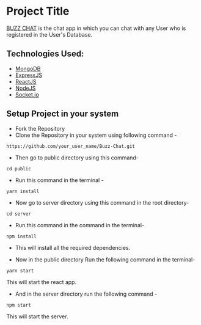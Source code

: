 
# Project Title
[BUZZ CHAT](https://buzz-chat-indol.vercel.app) is the chat app in which you can chat with any User who is registered in the User's Database.




## Technologies Used: 

 - [MongoDB](https://www.mongodb.com/docs)
 - [ExpressJS](https://expressjs.com)
 - [ReactJS](https://reactjs.org/docs/getting-started.html)
 - [NodeJS](https://nodejs.org/en/docs/)
 - [Socket.io](https://socket.io/docs/v4/)




## Setup Project in your system

- Fork the Repository
- Clone the Repository in your system using following command -
```
https://github.com/your_user_name/Buzz-Chat.git
```
- Then go to public directory using this command-
```
cd public
```
- Run this command in the terminal -
```
yarn install
```
- Now go to server directory using this command in the root directory-
```
cd server
```
- Run this command in the command in the terminal-
```
npm install
```
- This will install all the required dependencies.

- Now in the public directory Run the following command in the terminal-

```
yarn start
```
This will start the react app.
- And in the server directory run the following command -
```
npm start
```
This will start the server.





